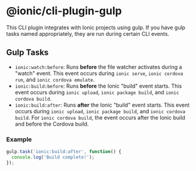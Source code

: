 # @ionic/cli-plugin-gulp

This CLI plugin integrates with Ionic projects using gulp. If you have gulp
tasks named appropriately, they are run during certain CLI events.

## Gulp Tasks

* `ionic:watch:before`: Runs **before** the file watcher activates during a
  "watch" event. This event occurs during `ionic serve`, `ionic cordova run`,
  and `ionic cordova emulate`.
* `ionic:build:before`: Runs **before** the Ionic "build" event starts. This
  event occurs during `ionic upload`, `ionic package build`, and `ionic cordova
  build`.
* `ionic:build:after`: Runs **after** the Ionic "build" event starts. This
  event occurs during `ionic upload`, `ionic package build`, and `ionic cordova
  build`. For `ionic cordova build`, the event occurs after the Ionic build and
  before the Cordova build.

### Example

```javascript
gulp.task('ionic:build:after', function() {
  console.log('Build complete!');
});
```
